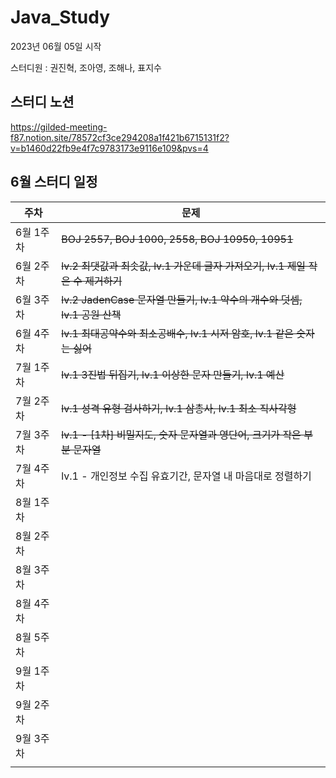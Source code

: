 # Java_Study
2023년 06월 05일 시작

스터디원 : 권진혁, 조아영, 조해나, 표지수

## 스터디 노션
https://gilded-meeting-f87.notion.site/78572cf3ce294208a1f421b6715131f2?v=b1460d22fb9e4f7c9783173e9116e109&pvs=4

## 6월 스터디 일정

|주차|문제|
|---|---|
|6월 1주차|~~BOJ 2557, BOJ 1000, 2558, BOJ 10950, 10951~~|
|6월 2주차|~~lv.2 최댓값과 최솟값, lv.1 가운데 글자 가져오기, lv.1 제일 작은 수 제거하기~~|
|6월 3주차|~~lv.2 JadenCase 문자열 만들기, lv.1 약수의 개수와 덧셈, lv.1 공원 산책~~|
|6월 4주차|~~lv.1 최대공약수와 최소공배수, lv.1 시저 암호, lv.1 같은 숫자는 싫어~~|
|7월 1주차|~~lv.1 3진법 뒤집기, lv.1 이상한 문자 만들기, lv.1 예산~~|
|7월 2주차|~~lv.1 성격 유형 검사하기, lv.1 삼총사, lv.1 최소 직사각형~~|
|7월 3주차|~~lv.1 - [1차] 비밀지도, 숫자 문자열과 영단어, 크기가 작은 부분 문자열~~|
|7월 4주차|lv.1 - 개인정보 수집 유효기간, 문자열 내 마음대로 정렬하기|
|8월 1주차||
|8월 2주차||
|8월 3주차||
|8월 4주차||
|8월 5주차||
|9월 1주차||
|9월 2주차||
|9월 3주차||
|||
